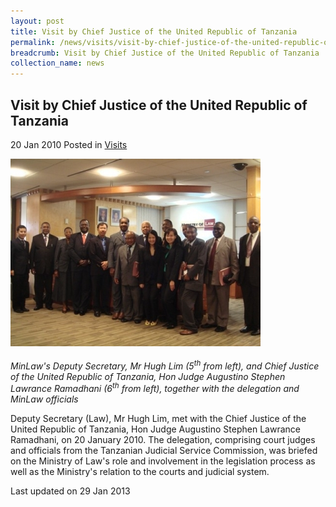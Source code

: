 ```yaml
---
layout: post
title: Visit by Chief Justice of the United Republic of Tanzania
permalink: /news/visits/visit-by-chief-justice-of-the-united-republic-of-tanzania/
breadcrumb: Visit by Chief Justice of the United Republic of Tanzania
collection_name: news
---
```


Visit by Chief Justice of the United Republic of Tanzania
---

20 Jan 2010 Posted in [Visits](/news/visits/)

<div class="image"><img src="/images/1399988699267.jpg/"></div><br>
<i>MinLaw's Deputy Secretary, Mr Hugh Lim (5<sup>th</sup> from left), and Chief Justice of the United Republic of Tanzania, Hon Judge Augustino Stephen Lawrance Ramadhani (6<sup>th</sup> from left), together with the delegation and MinLaw officials</i>

Deputy Secretary (Law), Mr Hugh Lim, met with the Chief Justice of the United Republic of Tanzania, Hon Judge Augustino Stephen Lawrance Ramadhani, on 20 January 2010. The delegation, comprising court judges and officials from the Tanzanian Judicial Service Commission, was briefed on the Ministry of Law's role and involvement in the legislation process as well as the Ministry's relation to the courts and judicial system.

<p class="right-side-updated">Last updated on 29 Jan 2013</p>
